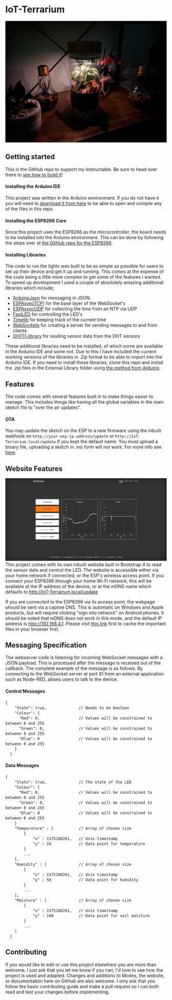 
# IoT-Terrarium

![IoT-Terrarium](Images/IMG_20191130_204003.jpg)

## Getting started

This is the GitHub repo to support my Instructable. Be sure to head over there to [see how to build it](https://www.instructables.com/id/IoT-Terrarium/)!

#### Installing the Arduino IDE

This project was written in the Arduino environment. If you do not have it you will need to [download it from here](https://www.arduino.cc/en/main/software) to be able to open and compile any of the files in this repo.

#### Installing the ESP8266 Core

Since this project uses the ESP8266 as the microcontroller, the board needs to be installed into the Arduino environment. This can be done by following the steps over at [the GitHub repo for the ESP8266](https://github.com/esp8266/Arduino).

#### Installing Libraries

The code to run the lights was built to be as simple as possible for users to set up their device and get it up and running. This comes at the expense of the code being a little more complex to get some of the features I wanted. To speed up development I used a couple of absolutely amazing additional libraries which include;
- [ArduinoJson](https://arduinojson.org/) for messaging in JSON.
- [ESPAsyncTCP](https://github.com/me-no-dev/ESPAsyncTCP)] for the base layer of the WebSocket's
- [ESPAsyncUDP](https://github.com/me-no-dev/ESPAsyncUDP) for collecting the time from an NTP via UDP
- [FastLED](https://github.com/FastLED/FastLED) for controlling the LED's
- [Timelib](https://github.com/PaulStoffregen/Time) for keeping track of the current time
- [WebSockets](https://github.com/Links2004/arduinoWebSockets) for creating a server for sending messages to and from clients
- [DHT11-library](https://github.com/adafruit/DHT-sensor-library) for reading sensor data from the DHT sensors

These additional libraries need to be installed, of which some are available in the Arduino IDE and some not. Due to this I have included the current working versions of the libraries in .Zip format to be able to import into the Arduino IDE. If you need to install these libraries, clone this repo and install the .zip files in the External Library folder using [the method from Arduino](https://www.arduino.cc/en/guide/libraries).

## Features

The code comes with several features built in to make things easier to manage. This includes things like having all the global variables in the main sketch file to "over the air updates".

#### OTA

You may update the sketch on the ESP to a new firmware using the inbuilt webhook on `http://your-esp-ip-address/update` or `http://IoT-Terrarium.local/update` if you kept the default name. You must upload a binary file, uploading a sketch in .ino form will not work. For more info see [here](https://arduino-esp8266.readthedocs.io/en/latest/ota_updates/readme.html#web-browser).

## Website Features

![IoT-Terrarium](Images/Webpage.JPG)
This project comes with its own inbuilt website built in Bootstrap 4 to read the sensor data and control the LED. The website is accessible either via your home network if connected, or the ESP's wireless access point. If you connect your ESP8266 through your home Wi-Fi network, this will be available at the IP address of the device, or at the mDNS name which defaults to http://IoT-Terrarium.local/update

If you are connected to the ESP8266 via its access point, the webpage should be sent via a captive DNS. This is automatic on Windows and Apple products, but will require clicking "sign into network" on Android phones. It should be noted that mDNS does not work in this mode, and the default IP address is http://192.168.4.1. Please visit [this link](https://arduinojson.org/) first to cache the important files in your browser first.

## Messaging Specification

The webserver code is listening for incoming WebSocket messages with a JSON payload. This is processed after the message is received out of the callback. The complete example of the message is as follows. By connecting to the WebSocket server at port 81 from an external application such as Node-RED, allows users to talk to the device.

#### Control Messages

```
{
    "State": true,              // Needs to be boolean
    "Colour": {
      "Red": 0,                 // Values will be constrained to between 0 and 255
      "Green": 0,               // Values will be constrained to between 0 and 255
      "Blue": 0                 // Values will be constrained to between 0 and 255
    }
  }
```

#### Data Messages

```
{
    "State": true,              // The state of the LED
    "Colour": {
      "Red": 0,                 // Values will be constrained to between 0 and 255
      "Green": 0,               // Values will be constrained to between 0 and 255
      "Blue": 0                 // Values will be constrained to between 0 and 255
    }
    "Temperature" : [           // Array of chosen size
        {
            "x" : 1575180261,	// Unix timestamp
            "y" : 24			// Data point for temperature
        }
        ...
    ],
    "Humidity" : [              // Array of chosen size
        {
            "x" : 1575180261,	// Unix timestamp
            "y" : 50			// Data point for humidity
        }
        ...
    ],
    "Moisture" : [              // Array of chosen size
        {
            "x" : 1575180261,	// Unix timestamp
            "y" : 100			// Data point for soil moisture
        }
        ...
    ]
  }
```

## Contributing
If you would like to edit or use this project elsewhere you are more than welcome, I just ask that you let me know if you can, I'd love to see how the project is used and adapted. Changes and additions to Modes, the website, or documentation here on GitHub are also welcome. I only ask that you follow the basic contributing guide and make a pull request so I can both read and test your changes before implementing.